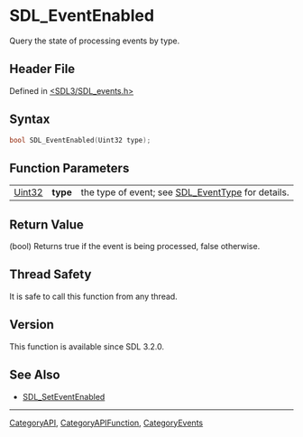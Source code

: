 # SDL_EventEnabled

Query the state of processing events by type.

## Header File

Defined in [<SDL3/SDL_events.h>](https://github.com/libsdl-org/SDL/blob/main/include/SDL3/SDL_events.h)

## Syntax

```c
bool SDL_EventEnabled(Uint32 type);
```

## Function Parameters

|                  |          |                                                                    |
| ---------------- | -------- | ------------------------------------------------------------------ |
| [Uint32](Uint32) | **type** | the type of event; see [SDL_EventType](SDL_EventType) for details. |

## Return Value

(bool) Returns true if the event is being processed, false otherwise.

## Thread Safety

It is safe to call this function from any thread.

## Version

This function is available since SDL 3.2.0.

## See Also

- [SDL_SetEventEnabled](SDL_SetEventEnabled)






----
[CategoryAPI](CategoryAPI), [CategoryAPIFunction](CategoryAPIFunction), [CategoryEvents](CategoryEvents)

